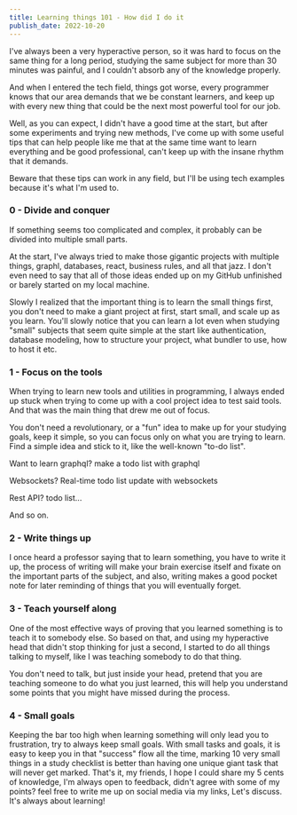 ```yaml
---
title: Learning things 101 - How did I do it
publish_date: 2022-10-20
---
```


I've always been a very hyperactive person, so it was hard to focus on the same thing for a long period, studying the same subject for more than 30 minutes was painful, and I couldn't absorb any of the knowledge properly.

And when I entered the tech field, things got worse, every programmer knows that our area demands that we be constant learners, and keep up with every new thing that could be the next most powerful tool for our job.

Well, as you can expect, I didn't have a good time at the start, but after some experiments and trying new methods, I've come up with some useful tips that can help people like me that at the same time want to learn everything and be good professional, can't keep up with the insane rhythm that it demands.

Beware that these tips can work in any field, but I'll be using tech examples because it's what I'm used to.

### 0 - Divide and conquer

If something seems too complicated and complex, it probably can be divided into multiple small parts.

At the start, I've always tried to make those gigantic projects with multiple things, graphl, databases, react, business rules, and all that jazz. I don't even need to say that all of those ideas ended up on my GitHub unfinished or barely started on my local machine.

Slowly I realized that the important thing is to learn the small things first, you don't need to make a giant project at first, start small, and scale up as you learn.
You'll slowly notice that you can learn a lot even when studying "small" subjects that seem quite simple at the start like authentication, database modeling, how to structure your project, what bundler to use, how to host it etc.

### 1 - Focus on the tools

When trying to learn new tools and utilities in programming, I always ended up stuck when trying to come up with a cool project idea to test said tools. And that was the main thing that drew me out of focus.

You don't need a revolutionary, or a "fun" idea to make up for your studying goals, keep it simple, so you can focus only on what you are trying to learn.
Find a simple idea and stick to it, like the well-known "to-do list".

Want to learn graphql? make a todo list with graphql

Websockets? Real-time todo list update with websockets

Rest API? todo list...

And so on.

### 2 - Write things up

I once heard a professor saying that to learn something, you have to write it up, the process of writing will make your brain exercise itself and fixate on the important parts of the subject, and also, writing makes a good pocket note for later reminding of things that you will eventually forget.

### 3 - Teach yourself along

One of the most effective ways of proving that you learned something is to teach it to somebody else.
So based on that, and using my hyperactive head that didn't stop thinking for just a second, I started to do all things talking to myself, like I was teaching somebody to do that thing.

You don't need to talk, but just inside your head, pretend that you are teaching someone to do what you just learned, this will help you understand some points that you might have missed during the process.

### 4 - Small goals

Keeping the bar too high when learning something will only lead you to frustration, try to always keep small goals.
With small tasks and goals, it is easy to keep you in that "success" flow all the time, marking 10 very small things in a study checklist is better than having one unique giant task that will never get marked.
That's it, my friends, I hope I could share my 5 cents of knowledge, I'm always open to feedback, didn't agree with some of my points? feel free to write me up on social media via my links, Let's discuss. It's always about learning!
